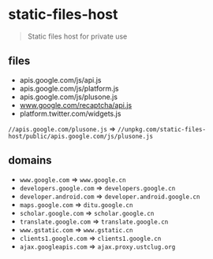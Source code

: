 # static-files-host

> Static files host for private use

## files

- apis.google.com/js/api.js
- apis.google.com/js/platform.js
- apis.google.com/js/plusone.js
- www.google.com/recaptcha/api.js
- platform.twitter.com/widgets.js

`//apis.google.com/plusone.js` => `//unpkg.com/static-files-host/public/apis.google.com/js/plusone.js`

## domains

- `www.google.com` => `www.google.cn`
- `developers.google.com` => `developers.google.cn`
- `developer.android.com` => `developer.android.google.cn`
- `maps.google.com` => `ditu.google.cn`
- `scholar.google.com` => `scholar.google.cn`
- `translate.google.com` => `translate.google.cn`
- `www.gstatic.com` => `www.gstatic.cn`
- `clients1.google.com` => `clients1.google.cn`
- `ajax.googleapis.com` => `ajax.proxy.ustclug.org`

